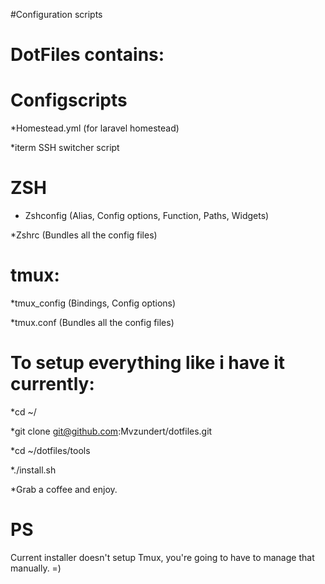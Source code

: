 #Configuration scripts

# DotFiles contains:
# Configscripts

*Homestead.yml (for laravel homestead)

*iterm SSH switcher script

# ZSH

* Zshconfig (Alias, Config options, Function, Paths, Widgets)

*Zshrc (Bundles all the config files)

# tmux:

*tmux_config (Bindings, Config options)

*tmux.conf (Bundles all the config files)

# To setup everything like i have it currently:
*cd ~/

*git clone git@github.com:Mvzundert/dotfiles.git

*cd ~/dotfiles/tools

*./install.sh

*Grab a coffee and enjoy.

# PS
Current installer doesn't setup Tmux, you're going to have to manage that manually. =)
